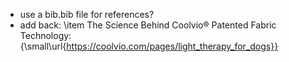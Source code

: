 - use a bib.bib file for references?
- add back: \item The Science Behind Coolvio® Patented Fabric Technology: {\small\url{https://coolvio.com/pages/light_therapy_for_dogs}}